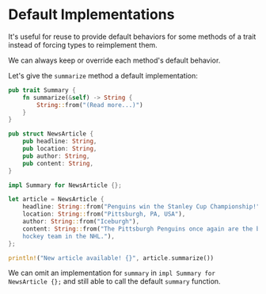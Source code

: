 # Default Implementations

It's useful for reuse to provide default behaviors for some methods of a trait
instead of forcing types to reimplement them.

We can always keep or override each method's default behavior.

Let's give the `summarize` method a default implementation:

```rust
pub trait Summary {
    fn summarize(&self) -> String {
        String::from("(Read more...)")
    }
}

pub struct NewsArticle {
    pub headline: String,
    pub location: String,
    pub author: String,
    pub content: String,
}

impl Summary for NewsArticle {};

let article = NewsArticle {
    headline: String::from("Penguins win the Stanley Cup Championship!"),
    location: String::from("Pittsburgh, PA, USA"),
    author: String::from("Iceburgh"),
    content: String::from("The Pittsburgh Penguins once again are the best
    hockey team in the NHL."),
};

println!("New article available! {}", article.summarize())
```

We can omit an implementation for `summary` in `impl Summary for NewsArticle
{};` and still able to call the default `summary` function.
